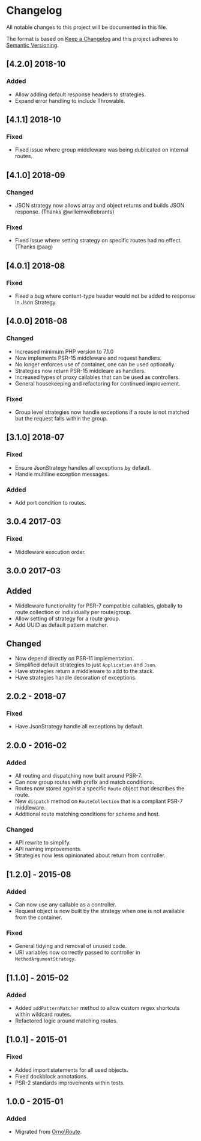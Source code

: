 # Changelog

All notable changes to this project will be documented in this file.

The format is based on [Keep a Changelog](http://keepachangelog.com/) and this project adheres to [Semantic Versioning](http://semver.org/).

## [4.2.0] 2018-10

### Added
- Allow adding default response headers to strategies.
- Expand error handling to include Throwable.

## [4.1.1] 2018-10

### Fixed
- Fixed issue where group middleware was being dublicated on internal routes.

## [4.1.0] 2018-09

### Changed
- JSON strategy now allows array and object returns and builds JSON response. (Thanks @willemwollebrants)

### Fixed
- Fixed issue where setting strategy on specific routes had no effect. (Thanks @aag)

## [4.0.1] 2018-08

### Fixed
- Fixed a bug where content-type header would not be added to response in Json Strategy.

## [4.0.0] 2018-08

### Changed
- Increased minimum PHP version to 7.1.0
- Now implements PSR-15 middleware and request handlers.
- No longer enforces use of container, one can be used optionally.
- Strategies now return PSR-15 middleare as handlers.
- Increased types of proxy callables that can be used as controllers.
- General housekeeping and refactoring for continued improvement.

### Fixed
- Group level strategies now handle exceptions if a route is not matched but the request falls within the group.

## [3.1.0] 2018-07

### Fixed
- Ensure JsonStrategy handles all exceptions by default.
- Handle multiline exception messages.

### Added
- Add port condition to routes.

## 3.0.4 2017-03

### Fixed
- Middleware execution order.

## 3.0.0 2017-03

## Added
- Middleware functionality for PSR-7 compatible callables, globally to route collection or individually per route/group.
- Allow setting of strategy for a route group.
- Add UUID as default pattern matcher.

## Changed
- Now depend directly on PSR-11 implementation.
- Simplified default strategies to just `Application` and `Json`.
- Have strategies return a middleware to add to the stack.
- Have strategies handle decoration of exceptions.

## 2.0.2 - 2018-07

### Fixed
- Have JsonStrategy handle all exceptions by default.

## 2.0.0 - 2016-02

### Added
- All routing and dispatching now built around PSR-7.
- Can now group routes with prefix and match conditions.
- Routes now stored against a specific `Route` object that describes the route.
- New `dispatch` method on `RouteCollection` that is a compliant PSR-7 middleware.
- Additional route matching conditions for scheme and host.

### Changed
- API rewrite to simplify.
- API naming improvements.
- Strategies now less opinionated about return from controller.

## [1.2.0] - 2015-08

### Added
- Can now use any callable as a controller.
- Request object is now built by the strategy when one is not available from the container.

### Fixed
- General tidying and removal of unused code.
- URI variables now correctly passed to controller in `MethodArgumentStrategy`.

## [1.1.0] - 2015-02

### Added
- Added `addPatternMatcher` method to allow custom regex shortcuts within wildcard routes.
- Refactored logic around matching routes.

## [1.0.1] - 2015-01

### Fixed
- Added import statements for all used objects.
- Fixed dockblock annotations.
- PSR-2 standards improvements within tests.

## 1.0.0 - 2015-01

### Added
- Migrated from [Orno\Route](https://github.com/orno/route).
